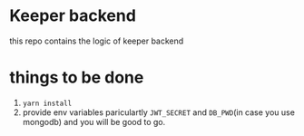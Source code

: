 # Keeper backend    

this repo contains the logic of keeper backend

# things to be done
1. `yarn install`
2. provide env variables pariculartly `JWT_SECRET` and `DB_PWD`(in case you use mongodb) and you will be good to go.
